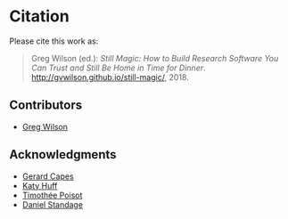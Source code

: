 # Citation

Please cite this work as:

> Greg Wilson (ed.):
> *Still Magic: How to Build Research Software You Can Trust and Still Be Home in Time for Dinner*.
> <http://gvwilson.github.io/still-magic/>, 2018.

## Contributors

-   [Greg Wilson](http://third-bit.com)

## Acknowledgments

-   [Gerard Capes](https://github.com/gcapes)
-   [Katy Huff](http://katyhuff.github.io/)
-   [Timothée Poisot](http://poisotlab.io/)
-   [Daniel Standage](https://standage.github.io/)
